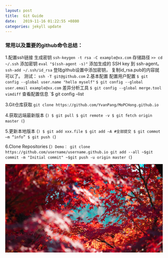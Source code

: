 ```yaml
---
layout: post
title:  Git Guide
date:   2019-11-16 01:22:55 +0800
categories: jekyll update
---
```

### 常用以及重要的github命令总结：

1.配置ssh链接
   生成密钥
   `ssh-keygen -t rsa -C example@xx.com`
   存储路径
   `>> cd ~/.ssh`
   添加密钥
   `eval "$(ssh-agent -s)"`
   添加生成的 SSH key 到 ssh-agent。
   `ssh-add ~/.ssh/id_rsa`
   登陆github设置中添加密钥， 复制id_rsa.pub的内容就可以了。
   测试：
   `ssh -T git@github.com`
2.基本配置
   配置用户配置
   `$ git config --global user.name "hello myself"`
   `$ git config --global user.email example@xx.com`
   差异分析工具
   `$ git config --global merge.tool vimdiff`
   查看配置信息
   `$ git config –list

3.Git仓库获取
   `git clone https://github.com/YvanPang/MoPCHong.github.io`

4.获取远端最新版本
(```)
   $ git pull
   $ git remote -v
   $ git fetch origin master
(```)

5.更新本地版本
(```)
   $ git add xxx.file
   $ git add –A
   #全部提交
   $ git commot –m “info”
   $ git push
(```)

6.Clone Repositories
(```)
   Demo：
   git clone https://github.com/username/username.github.io
   git add --all
   ~$git commit -m "Initial commit"
   ~$git push -u origin master
(```)


![avatar](/assets/images/header_bg.jpg)